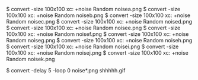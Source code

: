 $ convert -size 100x100 xc: +noise Random noisea.png
$ convert -size 100x100 xc: +noise Random noiseb.png
$ convert -size 100x100 xc: +noise Random noisec.png
$ convert -size 100x100 xc: +noise Random noised.png
$ convert -size 100x100 xc: +noise Random noisee.png
$ convert -size 100x100 xc: +noise Random noisef.png
$ convert -size 100x100 xc: +noise Random noiseg.png
$ convert -size 100x100 xc: +noise Random noiseh.png
$ convert -size 100x100 xc: +noise Random noisei.png
$ convert -size 100x100 xc: +noise Random noisej.png
$ convert -size 100x100 xc: +noise Random noisek.png

$ convert -delay 5 -loop 0 noise*.png shhhhh.gif